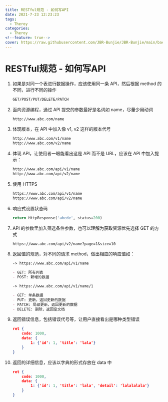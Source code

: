```yaml
---
title: RESTful规范 - 如何写API
date: 2021-7-23 12:23:23
tags:
  - Theroy
categories:
  - Theroy
<!--feature: true-->
cover: https://raw.githubusercontent.com/JBR-Bunjie/JBR-Bunjie/main/back.jpg
---
```


# RESTful规范 - 如何写API

1. 如果是对同一个表进行数据操作，应该使用同一条 API，然后根据 method 的不同，进行不同的操作

   ```markdown
   GET/POST/PUT/DELETE/PATCH
   ```

2. 面向资源编程，通过 API 提交的参数最好是名词如 name，尽量少用动词

   ```markdown
   http://www.abc.com/name
   ```

3. 体现版本，在 API 中加入像 v1, v2 这样的版本代号

   ```markdown
   http://www.abc.com/v1/name
   http://www.abc.com/v2/name
   ```

4. 体现 API，让使用者一眼能看出这是 API 而不是 URL，应该在 API 中加入提示：

   ```markdown
   http://www.abc.com/api/v1/name
   http://www.abc.com/api/v2/name
   ```

5. 使用 HTTPS

   ```markdown
   https://www.abc.com/api/v1/name
   https://www.abc.com/api/v2/name
   ```

6. 响应式设置状态码

   ```python
   return HttpResponse('abcde', status=200)
   ```

7. API 的参数里加入筛选条件参数，也可以理解为获取资源优先选择 GET 的方式

   ```markdown
   https://www.abc.com/api/v2/name?page=1&size=10
   ```

8. 返回值的规范，对不同的请求 method，做出相应的响应值如：

   ```markdown
   -> https://www.abc.com/api/v1/name

   - GET: 所有列表
   - POST: 新增的数据

   -> https://www.abc.com/api/v1/name/1

   - GET: 单条数据
   - PUT: 更新，返回更新的数据
   - PATCH: 局部更新，返回更新的数据
   - DELETE: 删除，返回空文档
   ```

9. 返回错误信息，包括错误代号等，让用户直接看出是哪种类型错误

   ```json
   ret {
       code: 1000,
       data: {
           1: {'id': 1, 'title': 'lala'}
       }
   }
   ```

10. 返回的详细信息，应该以字典的形式存放在 data 中
    ```json
    ret {
        code: 1000,
        data: {
            1: {'id': 1, 'title': 'lala', 'detail': 'lalalalala'}
        }
    }
    ```
